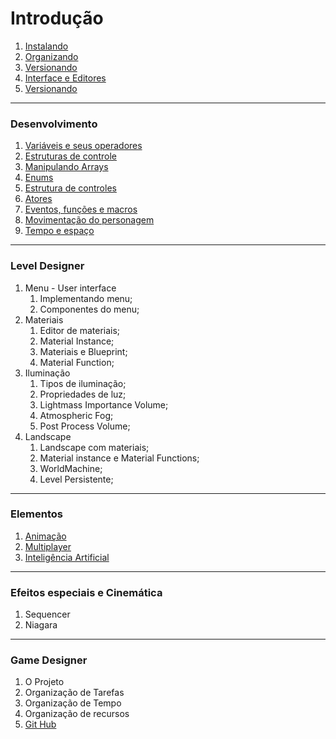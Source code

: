 # Introdução
1. [Instalando](https://myerco.github.io/unreal-engine/modulo1/1-instalando.html)
1. [Organizando](https://myerco.github.io/unreal-engine/modulo1/2-organizando.html)
1. [Versionando](https://myerco.github.io/unreal-engine/modulo1/3-github.html)
1. [Interface e Editores](modulo1/interface.html)  
1. [Versionando](https://myerco.github.io/unreal-engine/modulo1/blueprint.html)
***

### Desenvolvimento     
1. [Variáveis e seus operadores](https://myerco.github.io/unreal-engine/modulo1/variaveis.html)  
1. [Estruturas de controle](https://myerco.github.io/unreal-engine/modulo1/estruturascontrole.html)
1. [Manipulando Arrays](https://myerco.github.io/unreal-engine/modulo1/array.html)  
1. [Enums](https://myerco.github.io/unreal-engine/modulo1/enum.html)    
1. [Estrutura de controles](modulo1/controles.html)
1. [Atores](modulo1/actors.html)
1. [Eventos, funções e macros](modulo1/eventos_funcoes.html)  
1. [Movimentação do personagem](modulo1/movimentacao.html)    
1. [Tempo e espaço](modulo1.tempo_espaco.html)  

***
### Level Designer  
1. Menu - User interface  
    1. Implementando menu;
    1. Componentes do menu;
1. Materiais  
    1. Editor de materiais;
    1. Material Instance;
    1. Materiais e Blueprint;
    1. Material Function;
1. Iluminação  
    1. Tipos de iluminação;
    1. Propriedades de luz;
    1. Lightmass Importance Volume;
    1. Atmospheric Fog;
    1. Post Process Volume;  
1. Landscape  
    1. Landscape com materiais;
    1. Material instance e Material Functions;
    1. WorldMachine;
    1. Level Persistente;

***
### Elementos
1. [Animação](https://myerco.github.io/unreal-engine/modulo1/5-animacao.html)
1. [Multiplayer](https://myerco.github.io/unreal-engine/modulo1/multiplayer.html)
1. [Inteligência Artificial](https://myerco.github.io/unreal-engine/modulo1/4-inteligenciaArtificial.html)
***
### Efeitos especiais e Cinemática  
1. Sequencer  
1. Niagara

***
### Game Designer
1. O Projeto
1. Organização de Tarefas
1. Organização de Tempo
1. Organização de recursos
1. [Git Hub](https://myerco.github.io/unreal-engine/modulo1/3-github.html)  

